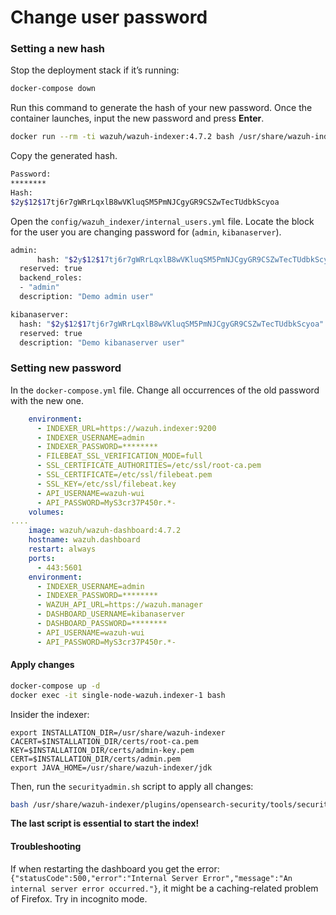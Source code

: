 # Change user password

### Setting a new hash

Stop the deployment stack if it’s running:

```sh
docker-compose down
```

Run this command to generate the hash of your new password. Once the container launches, input the new password and press **Enter**.

```sh
docker run --rm -ti wazuh/wazuh-indexer:4.7.2 bash /usr/share/wazuh-indexer/plugins/opensearch-security/tools/hash.sh
```
   
Copy the generated hash.

```sh
Password:
********
Hash:
$2y$12$17tj6r7gWRrLqxlB8wVKluqSM5PmNJCgyGR9CSZwTecTUdbkScyoa
```

Open the `config/wazuh_indexer/internal_users.yml` file. Locate the block for the user you are changing password for (`admin`, `kibanaserver`).

```sh
admin:
	  hash: "$2y$12$17tj6r7gWRrLqxlB8wVKluqSM5PmNJCgyGR9CSZwTecTUdbkScyoa"
  reserved: true
  backend_roles:
  - "admin"
  description: "Demo admin user"

kibanaserver:
  hash: "$2y$12$17tj6r7gWRrLqxlB8wVKluqSM5PmNJCgyGR9CSZwTecTUdbkScyoa"
  reserved: true
  description: "Demo kibanaserver user"
```

### Setting new password

In the `docker-compose.yml` file. Change all occurrences of the old password with the new one.

```YAML
    environment:
      - INDEXER_URL=https://wazuh.indexer:9200
      - INDEXER_USERNAME=admin
      - INDEXER_PASSWORD=********
      - FILEBEAT_SSL_VERIFICATION_MODE=full
      - SSL_CERTIFICATE_AUTHORITIES=/etc/ssl/root-ca.pem
      - SSL_CERTIFICATE=/etc/ssl/filebeat.pem
      - SSL_KEY=/etc/ssl/filebeat.key
      - API_USERNAME=wazuh-wui
      - API_PASSWORD=MyS3cr37P450r.*-
    volumes:
....
    image: wazuh/wazuh-dashboard:4.7.2
    hostname: wazuh.dashboard
    restart: always
    ports:
      - 443:5601
    environment:
      - INDEXER_USERNAME=admin
      - INDEXER_PASSWORD=********
      - WAZUH_API_URL=https://wazuh.manager
      - DASHBOARD_USERNAME=kibanaserver
      - DASHBOARD_PASSWORD=********
      - API_USERNAME=wazuh-wui
      - API_PASSWORD=MyS3cr37P450r.*-


```

#### Apply changes

```sh
docker-compose up -d
docker exec -it single-node-wazuh.indexer-1 bash
```

Insider the indexer:

```
export INSTALLATION_DIR=/usr/share/wazuh-indexer
CACERT=$INSTALLATION_DIR/certs/root-ca.pem
KEY=$INSTALLATION_DIR/certs/admin-key.pem
CERT=$INSTALLATION_DIR/certs/admin.pem
export JAVA_HOME=/usr/share/wazuh-indexer/jdk
```

Then, run the `securityadmin.sh` script to apply all changes:

```sh
bash /usr/share/wazuh-indexer/plugins/opensearch-security/tools/securityadmin.sh -cd /usr/share/wazuh-indexer/opensearch-security/ -nhnv -cacert  $CACERT -cert $CERT -key $KEY -p 9200 -icl
```

__The last script is essential to start the index!__

#### Troubleshooting

If when restarting the dashboard you get the error: `{"statusCode":500,"error":"Internal Server Error","message":"An internal server error occurred."}`, it might be a caching-related problem of Firefox. Try in incognito mode.
